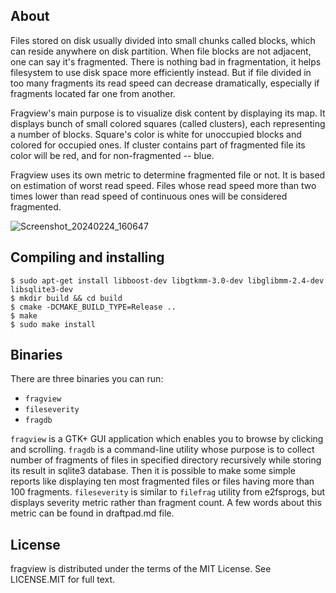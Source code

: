 About
-----
Files stored on disk usually divided into small chunks called blocks, which can
reside anywhere on disk partition. When file blocks are not adjacent, one
can say it's fragmented. There is nothing bad in fragmentation, it helps
filesystem to use disk space more efficiently instead. But if file divided in
too many fragments its read speed can decrease dramatically, especially if
fragments located far one from another.

Fragview's main purpose is to visualize disk content by displaying its map. It
displays bunch of small colored squares (called clusters), each representing
a number of blocks. Square's color is white for unoccupied blocks and colored
for occupied ones. If cluster contains part of fragmented file its color
will be red, and for non-fragmented -- blue.

Fragview uses its own metric to determine fragmented file or not. It is based
on estimation of worst read speed. Files whose read speed more than two times
lower than read speed of continuous ones will be considered fragmented.

![Screenshot_20240224_160647](https://github.com/i-rinat/fragview/assets/3265870/a75bbb88-3edb-405d-b5b6-e00730afcc52)

Compiling and installing
------------------------
```
$ sudo apt-get install libboost-dev libgtkmm-3.0-dev libglibmm-2.4-dev libsqlite3-dev
$ mkdir build && cd build
$ cmake -DCMAKE_BUILD_TYPE=Release ..
$ make
$ sudo make install
```

Binaries
--------

There are three binaries you can run:

* `fragview`
* `fileseverity`
* `fragdb`

`fragview` is a GTK+ GUI application which enables you to browse by clicking
and scrolling. `fragdb` is a command-line utility whose purpose is to collect number of
fragments of files in specified directory recursively while storing its result in sqlite3 database.
Then it is possible to make some simple reports like displaying ten most
fragmented files or files having more than 100 fragments. `fileseverity` is
similar to `filefrag` utility from e2fsprogs, but displays severity metric
rather than fragment count. A few words about this metric can be found
in draftpad.md file.

License
-------

fragview is distributed under the terms of the MIT License. See LICENSE.MIT for full text.
